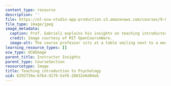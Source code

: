```yaml
---
content_type: resource
description: ''
file: https://ol-ocw-studio-app-production.s3.amazonaws.com/courses/9-00sc-introduction-to-psychology-fall-2011/6292739ab7b4d1795af628632e6d04eb_9.00screengrab.jpg
file_type: image/jpeg
image_metadata:
  caption: Prof. Gabrieli explains his insights on teaching introductory psychology.
  credit: Image courtesy of MIT OpenCourseWare.
  image-alt: The course professor sits at a table smiling next to a model of the brain.
learning_resource_types: []
ocw_type: OCWImage
parent_title: Instructor Insights
parent_type: CourseSection
resourcetype: Image
title: Teaching introduction to Psychology
uid: 6292739a-b7b4-d179-5af6-28632e6d04eb
---
```

